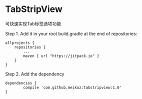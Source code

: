 # TabStripView
可快速实现Tab标签选项功能

Step 1. Add it in your root build.gradle at the end of repositories:

	allprojects {
		repositories {
			...
			maven { url "https://jitpack.io" }
		}
	}
Step 2. Add the dependency

	dependencies {
	        compile 'com.github.meikoz:tabstripview:1.0'
	}